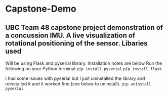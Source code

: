 # Capstone-Demo
UBC Team 48 capstone project demonstration of a concussion IMU.
A live visualization of rotational positioning of the sensor.
Libaries used
------
Will be using Flask and pyserial library. Installation notes are below
Run the following on your Python terminal
`pip install pyserial`
`pip install flask`

I had some issues with pyserial but I just uninstalled the library and reinstalled it and it worked fine (see below to uninstall).
`pip uninstall pyserial`
